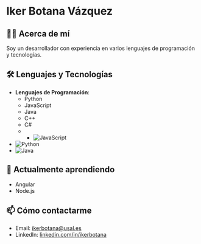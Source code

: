 # Iker Botana Vázquez

## 👨‍💻 Acerca de mí
Soy un desarrollador con experiencia en varios lenguajes de programación y tecnologías.

## 🛠️ Lenguajes y Tecnologías
- **Lenguajes de Programación**: 
  - Python
  - JavaScript
  - Java
  - C++
  - C#
  - - ![JavaScript](https://img.shields.io/badge/language-JavaScript-yellow) 
- ![Python](https://img.shields.io/badge/language-Python-blue)
- ![Java](https://img.shields.io/badge/language-Java-red)

## 🌱 Actualmente aprendiendo
- Angular
- Node.js

## 📫 Cómo contactarme
- Email: ikerbotana@usal.es
- LinkedIn: [linkedin.com/in/ikerbotana](https://www.linkedin.com/in/ikerbotana)
